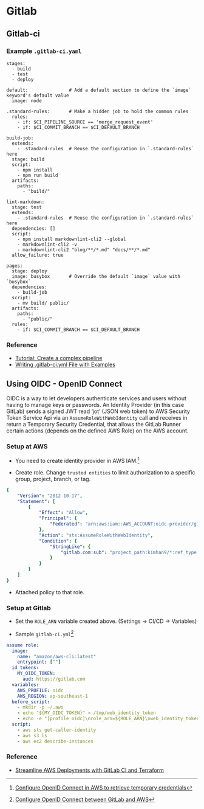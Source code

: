 # Gitlab

## Gitlab-ci

### Example `.gitlab-ci.yaml`
```
stages:
  - build
  - test
  - deploy

default:               # Add a default section to define the `image` keyword's default value
  image: node

.standard-rules:       # Make a hidden job to hold the common rules
  rules:
    - if: $CI_PIPELINE_SOURCE == 'merge_request_event'
    - if: $CI_COMMIT_BRANCH == $CI_DEFAULT_BRANCH

build-job:
  extends:
    - .standard-rules  # Reuse the configuration in `.standard-rules` here
  stage: build
  script:
    - npm install
    - npm run build
  artifacts:
    paths:
      - "build/"

lint-markdown:
  stage: test
  extends:
    - .standard-rules  # Reuse the configuration in `.standard-rules` here
  dependencies: []
  script:
    - npm install markdownlint-cli2 --global
    - markdownlint-cli2 -v
    - markdownlint-cli2 "blog/**/*.md" "docs/**/*.md"
  allow_failure: true

pages:
  stage: deploy
  image: busybox       # Override the default `image` value with `busybox`
  dependencies:
    - build-job
  script:
    - mv build/ public/
  artifacts:
    paths:
      - "public/"
  rules:
    - if: $CI_COMMIT_BRANCH == $CI_DEFAULT_BRANCH
```

### Reference

- [Tutorial: Create a complex pipeline](https://docs.gitlab.com/ee/ci/quick_start/tutorial.html)
- [Writing .gitlab-ci.yml File with Examples](https://spacelift.io/blog/gitlab-ci-yml)

## Using OIDC - OpenID Connect

OIDC is a way to let developers authenticate services and users without having to manage keys or passwords. An Identity Provider (in this case GitLab) sends a signed JWT read ‘jot’ (JSON web token) to AWS Security Token Service Api via an `AssumeRoleWithWebIdentity` call and receives in return a Temporary Security Credential, that allows the GitLab Runner certain actions (depends on the defined AWS Role) on the AWS account.

### Setup at AWS

- You need to create identity provider in AWS IAM.[^1]

- Create role. Change `trusted entities` to limit authorization to a specific group, project, branch, or tag.
```yaml
{
    "Version": "2012-10-17",
    "Statement": [
        {
            "Effect": "Allow",
            "Principal": {
                "Federated": "arn:aws:iam::AWS_ACCOUNT:oidc-provider/gitlab.com"
            },
            "Action": "sts:AssumeRoleWithWebIdentity",
            "Condition": {
                "StringLike": {
                    "gitlab.com:sub": "project_path:kimhan9/*:ref_type:branch:ref:*"
                }
            }
        }
    ]
}
```
- Attached policy to that role.

### Setup at Gitlab

- Set the `ROLE_ARN` variable created above. (Settings -> CI/CD -> Variables)

- Sample `gitlab-ci.yml`[^2]
```yaml
assume role:
  image:
    name: "amazon/aws-cli:latest"
    entrypoint: [""]
  id_tokens:
    MY_OIDC_TOKEN:
      aud: https://gitlab.com
  variables:
    AWS_PROFILE: oidc
    AWS_REGION: ap-southeast-1
  before_script:
    - mkdir -p ~/.aws
    - echo "${MY_OIDC_TOKEN}" > /tmp/web_identity_token
    - echo -e "[profile oidc]\nrole_arn=${ROLE_ARN}\nweb_identity_token_file=/tmp/web_identity_token" > ~/.aws/config
  script:
    - aws sts get-caller-identity
    - aws s3 ls
    - aws ec2 describe-instances
```

### Reference
- [Streamline AWS Deployments with GitLab CI and Terraform](https://community.aws/content/2dquEzIKfm2wVH77AYmApToZdWj/gitlab-with-terraform?lang=en)


[^1]:[Configure OpenID Connect in AWS to retrieve temporary credentials](https://docs.gitlab.com/ee/ci/cloud_services/aws/#add-the-identity-provider)
[^2]:[Configure OpenID Connect between GitLab and AWS](https://gitlab.com/guided-explorations/aws/configure-openid-connect-in-aws)